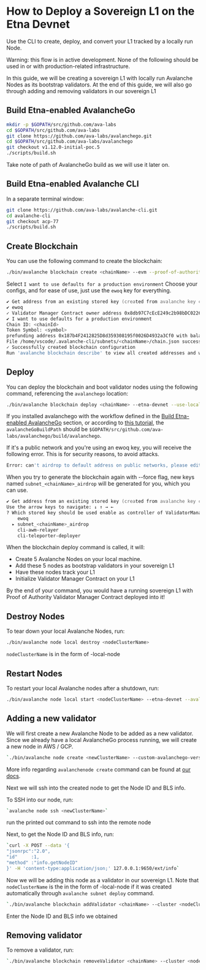 # How to Deploy a Sovereign L1 on the Etna Devnet

Use the CLI to create, deploy, and convert your L1 tracked by a locally run Node.

Warning: this flow is in active development. None of the following should be used in or with production-related infrastructure.

In this guide, we will be creating a sovereign L1 with locally run Avalanche Nodes as its bootstrap validators.
At the end of this guide, we will also go through adding and removing validators in our sovereign L1

## Build Etna-enabled AvalancheGo

```zsh
mkdir -p $GOPATH/src/github.com/ava-labs
cd $GOPATH/src/github.com/ava-labs
git clone https://github.com/ava-labs/avalanchego.git
cd $GOPATH/src/github.com/ava-labs/avalanchego
git checkout v1.12.0-initial-poc.5
./scripts/build.sh
```

Take note of path of AvalancheGo build as we will use it later on.

## Build Etna-enabled Avalanche CLI

In a separate terminal window:

```zsh
git clone https://github.com/ava-labs/avalanche-cli.git
cd avalanche-cli
git checkout acp-77
./scripts/build.sh
```

## Create Blockchain

You can use the following command to create the blockchain:

```zsh
./bin/avalanche blockchain create <chainName> --evm --proof-of-authority
```

Select `I want to use defaults for a production environment`
Choose your configs, and for ease of use, just use the `ewoq` key for everything.

```zsh
✔ Get address from an existing stored key (created from avalanche key create or avalanche key import)
✔ ewoq
✓ Validator Manager Contract owner address 0x8db97C7cEcE249c2b98bDC0226Cc4C2A57BF52FC
✔ I want to use defaults for a production environment
Chain ID: <chainId>
Token Symbol: <symbol>
prefunding address 0x187b4F2412825D8d359308195f0026D4932a3Cf0 with balance 1000000000000000000000000
File /home/vscode/.avalanche-cli/subnets/<chainName>/chain.json successfully written
✓ Successfully created blockchain configuration
Run 'avalanche blockchain describe' to view all created addresses and what their roles are
```

## Deploy

You can deploy the blockchain and boot validator nodes using the following command, referencing the `avalanchego` location:

```zsh
./bin/avalanche blockchain deploy <chainName> --etna-devnet --use-local-machine --avalanchego-path=<avalancheGoBuildPath>
```

If you installed avalanchego with the workflow defined in the [Build Etna-enabled AvalancheGo](#build-etna-enabled-avalanchego) section, or according to [this tutorial](https://docs.avax.network/nodes/run-a-node/manually), the `avalancheGoBuildPath` should be `$GOPATH/src/github.com/ava-labs/avalanchego/build/avalanchego`. 

If it's a public network and you're using an ewoq key, you will receive the following error. This is for security reasons, to avoid attacks.

```zsh
Error: can't airdrop to default address on public networks, please edit the genesis by calling `avalanche subnet create <chainName> --force`
```

When you try to generate the blockchain again with --force flag, new keys named `subnet_<chainName>_airdrop` will be generated for you, which you can use.

```zsh
✔ Get address from an existing stored key (created from avalanche key create or avalanche key import)
Use the arrow keys to navigate: ↓ ↑ → ← 
? Which stored key should be used enable as controller of ValidatorManager contract?: 
    ewoq
  ▸ subnet_<chainName>_airdrop
    cli-awm-relayer
    cli-teleporter-deployer
```

When the blockchain deploy command is called, it will:
- Create 5 Avalanche Nodes on your local machine. 
- Add these 5 nodes as bootstrap validators in your sovereign L1
- Have these nodes track your L1
- Initialize Validator Manager Contract on your L1

By the end of your command, you would have a running sovereign L1 with Proof of Authority Validator Manager
Contract deployed into it!

## Destroy Nodes

To tear down your local Avalanche Nodes, run:

```zsh
./bin/avalanche node local destroy <nodeClusterName>
```

`nodeClusterName` is in the form of <chainName>-local-node

## Restart Nodes

To restart your local Avalanche nodes after a shutdown, run:

```zsh
./bin/avalanche node local start <nodeClusterName> --etna-devnet --avalanchego-path=<avalancheGoBuildPath>
```

## Adding a new validator

We will first create a new Avalanche Node to be added as a new validator. Since we already have
a local AvalancheGo process running, we will create a new node in AWS / GCP.

```zsh
`./bin/avalanche node create <newClusterName> --custom-avalanchego-version=v1.12.0-initial-poc.5 --etna-devnet`
```

More info regarding `avalanchenode create` command can be found at [our docs](https://docs.avax.network/tooling/create-avalanche-nodes/run-validators-aws).

Next we will ssh into the created node to get the Node ID and BLS info.

To SSH into our node, run:

```zsh
`avalanche node ssh <newClusterName>`
```

run the printed out command to ssh into the remote node

Next, to get the Node ID and BLS info, run:

```zsh
`curl -X POST --data '{
"jsonrpc":"2.0",
"id"     :1,
"method" :"info.getNodeID"
}' -H 'content-type:application/json;' 127.0.0.1:9650/ext/info`
```

Now we will be adding this node as a validator in our sovereign L1. Note that `nodeClusterName` is the
in the form of <chainName>-local-node if it was created automatically through `avalanche subnet deploy`
command.

```zsh
`./bin/avalanche blockchain addValidator <chainName> --cluster <nodeClusterName>`
```

Enter the Node ID and BLS info we obtained

## Removing validator

To remove a validator, run: 

```zsh
`./bin/avalanche blockchain removeValidator <chainName> --cluster <nodeClusterName>`
```
